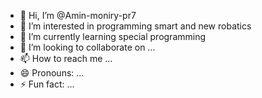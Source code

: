 - 👋 Hi, I’m @Amin-moniry-pr7
- 👀 I’m interested in programming smart and new robatics  
- 🌱 I’m currently learning special programming 
- 💞️ I’m looking to collaborate on ...
- 📫 How to reach me ...
- 😄 Pronouns: ...
- ⚡ Fun fact: ...

<!---
Amin-moniry-pr7/Amin-moniry-pr7 is a ✨ special ✨ repository because its `README.md` (this file) appears on your GitHub profile.
You can click the Preview link to take a look at your changes.
--->

